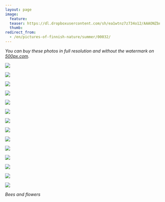 ```yaml
---
layout: page
image:
  feature:
  teaser: https://dl.dropboxusercontent.com/sh/ea1wtnz7z734o12/AAAONZbnEqXB8IAP1UD-kCUua/luontokuvat/kes%C3%A4/5/DS24185-245px%20%282%29.jpg
  thumb:
redirect_from:
  - /en/pictures-of-finnish-nature/summer/00032/
---
```


*You can buy these photos in full resolution and without the watermark on [500px.com](https://500px.com/minimuutticom/galleries/bees-and-flowers).*

[![](https://b2.minimuutti.com/file/minimuutti-com/luontokuvat/kes%C3%A4/5/DS24185-800px.jpg)](https://dl.dropboxusercontent.com/sh/ea1wtnz7z734o12/AADnbfwS_J757fHoY5WkdCb_a/luontokuvat/kes%C3%A4/5/DS24185.jpg)

[![](https://b2.minimuutti.com/file/minimuutti-com/luontokuvat/kes%C3%A4/6/DS25836-800px.jpg)](https://dl.dropboxusercontent.com/sh/ea1wtnz7z734o12/AAAAvP7P1BImEwCplSZWPToja/luontokuvat/kes%C3%A4/6/DS25836.jpg)

[![](https://b2.minimuutti.com/file/minimuutti-com/luontokuvat/kes%C3%A4/6/DS25825-800px.jpg)](https://dl.dropboxusercontent.com/sh/ea1wtnz7z734o12/AADdgUjYC-75QFkeQzFtDMQQa/luontokuvat/kes%C3%A4/6/DS25825.jpg)

[![](https://b2.minimuutti.com/file/minimuutti-com/luontokuvat/kes%C3%A4/8/DS32245-800px.jpg)](https://dl.dropboxusercontent.com/sh/ea1wtnz7z734o12/AAByYa3IglBKuMJwSYEIPlH7a/luontokuvat/kes%C3%A4/8/DS32245.jpg)

[![](https://b2.minimuutti.com/file/minimuutti-com/luontokuvat/kes%C3%A4/8/DS32249-800px.jpg)](https://dl.dropboxusercontent.com/sh/ea1wtnz7z734o12/AAAUM0zjXLiRg_CUdBADAYOva/luontokuvat/kes%C3%A4/8/DS32249.jpg)

[![](https://b2.minimuutti.com/file/minimuutti-com/luontokuvat/kes%C3%A4/8/DS32251-800px.jpg)](https://dl.dropboxusercontent.com/sh/ea1wtnz7z734o12/AAAsHxvtg276S_pIKh4uQygLa/luontokuvat/kes%C3%A4/8/DS32251.jpg)

[![](https://b2.minimuutti.com/file/minimuutti-com/luontokuvat/kes%C3%A4/12/DS58919-800px.jpg)](https://dl.dropboxusercontent.com/sh/ea1wtnz7z734o12/AACMbfncaunlU2JttzR7F_b3a/luontokuvat/kes%C3%A4/12/DS58919.jpg)

[![](https://b2.minimuutti.com/file/minimuutti-com/luontokuvat/kes%C3%A4/12/DS58913-800px.jpg)](https://dl.dropboxusercontent.com/sh/ea1wtnz7z734o12/AAB0xhU5bUvlmNyBcqSs0j5Wa/luontokuvat/kes%C3%A4/12/DS58913.jpg)

[![](https://b2.minimuutti.com/file/minimuutti-com/luontokuvat/kes%C3%A4/6/DS25812-800px.jpg)](https://dl.dropboxusercontent.com/sh/ea1wtnz7z734o12/AADTYVr0DVVOqe9C18BnWHRga/luontokuvat/kes%C3%A4/6/DS25812.jpg)

[![](https://b2.minimuutti.com/file/minimuutti-com/luontokuvat/kes%C3%A4/6/DS25765-800px.jpg)](https://dl.dropboxusercontent.com/sh/ea1wtnz7z734o12/AADeZ2Ic1sqgmwd36nWF8pvha/luontokuvat/kes%C3%A4/6/DS25765.jpg)

[![](https://b2.minimuutti.com/file/minimuutti-com/luontokuvat/kes%C3%A4/7/DS28295-800px.jpg)](https://dl.dropboxusercontent.com/sh/ea1wtnz7z734o12/AADU_swdBFPme6tlPEj2XQbVa/luontokuvat/kes%C3%A4/7/DS28295.jpg)

[![](https://b2.minimuutti.com/file/minimuutti-com/luontokuvat/kes%C3%A4/8/DS32980-800px.jpg)](https://dl.dropboxusercontent.com/sh/ea1wtnz7z734o12/AACuXZvMqeetbCENgvMEwTJNa/luontokuvat/kes%C3%A4/8/DS32980.jpg)

[![](https://b2.minimuutti.com/file/minimuutti-com/luontokuvat/kes%C3%A4/8/DS32999-800px.jpg)](https://dl.dropboxusercontent.com/sh/ea1wtnz7z734o12/AACs_E5sN0gt8A7MaWDk6bwya/luontokuvat/kes%C3%A4/8/DS32999.jpg)

[![](https://b2.minimuutti.com/file/minimuutti-com/luontokuvat/kes%C3%A4/8/DS32993-800px.jpg)](https://dl.dropboxusercontent.com/sh/ea1wtnz7z734o12/AAB-Iulx9c_EVlLrJmoVkqXma/luontokuvat/kes%C3%A4/8/DS32993.jpg)

*Bees and flowers*
